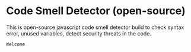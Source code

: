 # Code Smell Detector (open-source)
This is open-source javascript code smell detector build to check syntax error, unused variables, detect security threats in the code. 

```` Welcome ````
